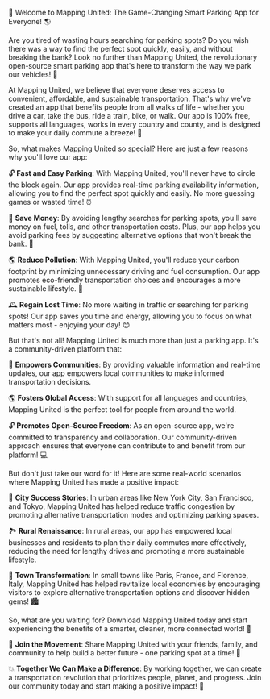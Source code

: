 🚀 Welcome to Mapping United: The Game-Changing Smart Parking App for Everyone! 🌎

Are you tired of wasting hours searching for parking spots? Do you wish there was a way to find the perfect spot quickly, easily, and without breaking the bank? Look no further than Mapping United, the revolutionary open-source smart parking app that's here to transform the way we park our vehicles! 🚗

At Mapping United, we believe that everyone deserves access to convenient, affordable, and sustainable transportation. That's why we've created an app that benefits people from all walks of life - whether you drive a car, take the bus, ride a train, bike, or walk. Our app is 100% free, supports all languages, works in every country and county, and is designed to make your daily commute a breeze! 🌈

So, what makes Mapping United so special? Here are just a few reasons why you'll love our app:

🔓 **Fast and Easy Parking**: With Mapping United, you'll never have to circle the block again. Our app provides real-time parking availability information, allowing you to find the perfect spot quickly and easily. No more guessing games or wasted time! ⏰

💸 **Save Money**: By avoiding lengthy searches for parking spots, you'll save money on fuel, tolls, and other transportation costs. Plus, our app helps you avoid parking fees by suggesting alternative options that won't break the bank. 💸

🌎 **Reduce Pollution**: With Mapping United, you'll reduce your carbon footprint by minimizing unnecessary driving and fuel consumption. Our app promotes eco-friendly transportation choices and encourages a more sustainable lifestyle. 🌟

🕰️ **Regain Lost Time**: No more waiting in traffic or searching for parking spots! Our app saves you time and energy, allowing you to focus on what matters most - enjoying your day! 😊

But that's not all! Mapping United is much more than just a parking app. It's a community-driven platform that:

💪 **Empowers Communities**: By providing valuable information and real-time updates, our app empowers local communities to make informed transportation decisions.

🌎 **Fosters Global Access**: With support for all languages and countries, Mapping United is the perfect tool for people from around the world.

🔓 **Promotes Open-Source Freedom**: As an open-source app, we're committed to transparency and collaboration. Our community-driven approach ensures that everyone can contribute to and benefit from our platform! 💻

But don't just take our word for it! Here are some real-world scenarios where Mapping United has made a positive impact:

🌆 **City Success Stories**: In urban areas like New York City, San Francisco, and Tokyo, Mapping United has helped reduce traffic congestion by promoting alternative transportation modes and optimizing parking spaces.

🏞️ **Rural Renaissance**: In rural areas, our app has empowered local businesses and residents to plan their daily commutes more effectively, reducing the need for lengthy drives and promoting a more sustainable lifestyle.

🌈 **Town Transformation**: In small towns like Paris, France, and Florence, Italy, Mapping United has helped revitalize local economies by encouraging visitors to explore alternative transportation options and discover hidden gems! 🏙️

So, what are you waiting for? Download Mapping United today and start experiencing the benefits of a smarter, cleaner, more connected world! 📲

🎉 **Join the Movement**: Share Mapping United with your friends, family, and community to help build a better future - one parking spot at a time! 🌟

💥 **Together We Can Make a Difference**: By working together, we can create a transportation revolution that prioritizes people, planet, and progress. Join our community today and start making a positive impact! 💪